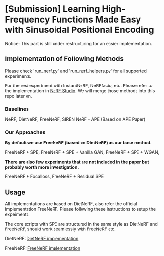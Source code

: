 # [Submission] Learning High-Frequency Functions Made Easy with Sinusoidal Positional Encoding

Notice: This part is still under restructuring for an easier implementation.

## Implementation of Following Methods

Please check 'run_nerf.py' and 'run_nerf_helpers.py' for all supported experiments.

For the rest experiment with InstantNeRF, NeRFfacto, etc. Please refer to the implementation in [NeRF Studio](https://docs.nerf.studio/). We will merge those methods into this repo later on.


### Baselines

NeRF, DietNeRF, FreeNeRF, SIREN NeRF - APE (Based on APE Paper)

### Our Approaches

**By default we use FreeNeRF (based on DietNeRF) as our base method.** 

FreeNeRF + SPE, FreeNeRF + SPE + Vanilla GAN, FreeNeRF + SPE + WGAN, 

**There are also few experiments that are not included in the paper but probably worth more investigation.**

FreeNeRF + Focalloss, FreeNeRF + Residual SPE

## Usage

All implementations are based on DietNeRF, also refer the official implementation FreeNeRF. Please following these instructions to setup the expeiments.

The core scripts with SPE are structured in the same style as DietNeRF and FreeNeRF, should work seamlessly with FreeNeRF etc.

DietNeRF: [DietNeRF implementation](https://github.com/ajayjain/DietNeRF)

FreeNeRF: [FreeNeRF implementation](https://github.com/Jiawei-Yang/FreeNeRF)

